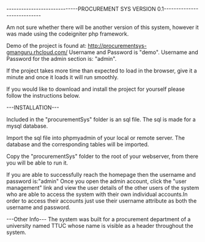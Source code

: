   -----------------------------PROCUREMENT SYS VERSION 0.1----------------------------


Am not sure whether there will be another version of this system, however it was made using
the codeigniter php framework.

Demo of the project is found at: http://procurementsys-gmanguru.rhcloud.com/
Username and Password is "demo".
Username and Password for the admin section is: "admin".

If the project takes more time than expected to load in the browser, give it a minute and once it loads it will run smoothly.

If you would like to download and install the project for yourself please follow the instructions below.

---INSTALLATION---

Included in the "procurementSys" folder is an sql file. The sql is made for a mysql 
database.

Import the sql file into phpmyadmin of your local or remote server. The database 
and the corresponding tables will be imported.

Copy the "procurementSys" folder to the root of your webserver, from there you will be
able to run it.

If you are able to successfully reach the homepage then the username and password is:"admin"
Once you open the admin account, click the "user management" link and view the user details
of the other users of the system who are able to access the system with their
own individual accounts.In order to access their accounts just use their username attribute
as both the username and password.

---Other Info---
The system was built for a procurement department of a university named TTUC whose name is
visible as a header throughout the system.

